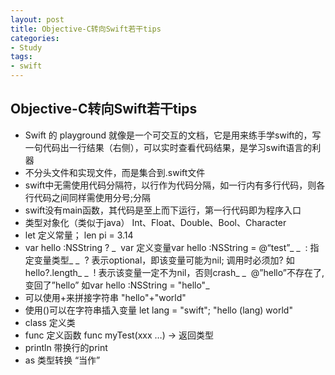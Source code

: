 ```yaml
---
layout: post
title: Objective-C转向Swift若干tips
categories:
- Study
tags:
- swift 
---
```


## Objective-C转向Swift若干tips

- Swift 的 playground 就像是一个可交互的文档，它是用来练手学swift的，写一句代码出一行结果（右侧），可以实时查看代码结果，是学习swift语言的利器
- 不分头文件和实现文件，而是集合到.swift文件
- swift中无需使用代码分隔符，以行作为代码分隔，如一行内有多行代码，则各行代码之间同样需使用分号;分隔
- swift没有main函数，其代码是至上而下运行，第一行代码即为程序入口
- 类型对象化（类似于java） Int、Float、Double、Bool、Character
- let 定义常量； len pi = 3.14
- var hello :NSString ?
_                 var 定义变量var hello :NSString = @“test”_
_ 	: 指定变量类型_
_ 	? 表示optional，即该变量可能为nil; 调用时必须加? 如 hello?.length_
_ 	! 表示该变量一定不为nil，否则crash_
_ 	@”hello”不存在了,变回了”hello” 如var hello :NSString = "hello"_
- 可以使用+来拼接字符串 "hello"+"world"
- 使用()可以在字符串插入变量 let lang = "swift"; "hello (lang) world"
- class 定义类
- func 定义函数
	func myTest(xxx …) -\> 返回类型
- println 带换行的print
- as 类型转换 “当作”

